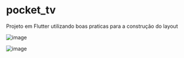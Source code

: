 # pocket_tv

Projeto em Flutter utilizando boas praticas para a construção do layout

![image](https://github.com/FabioCFonseca/pocket-TV/assets/108895922/279a60d3-471c-4415-9c14-6d6bcb7860f1)

![image](https://github.com/FabioCFonseca/pocket-TV/assets/108895922/645ba22b-95cc-40e7-86cb-e76f07f26660)


